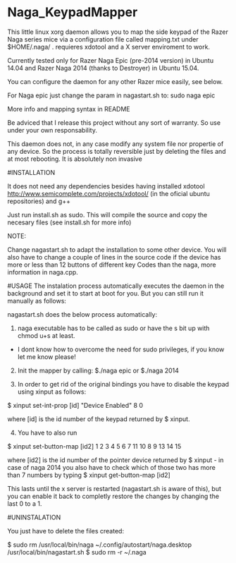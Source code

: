 # Naga_KeypadMapper
This little linux xorg daemon allows you to map the side keypad of the Razer Naga series mice via a configuration file called mapping.txt under $HOME/.naga/ . requieres xdotool and a X server enviroment to work.

Currently tested only for Razer Naga Epic (pre-2014 version) in Ubuntu 14.04 and Razer Naga 2014 (thanks to Destroyer) in Ubuntu 15.04.


You can configure the daemon for any other Razer mice easily, see below.


For Naga epic just change the param in nagastart.sh to:
 sudo naga epic

More info and mapping syntax in README

Be adviced that I release this project without any sort of warranty. So use under your own responsability.

This daemon does not, in any case modify any system file nor propertie of any device. So the process is totally reversible just by deleting the files and at most rebooting. It is absolutely non invasive


#INSTALLATION

It does not need any dependencies besides having installed xdotool http://www.semicomplete.com/projects/xdotool/  (in the oficial ubuntu repositories)
and g++

Just run install.sh as sudo.
This will compile the source and copy the necesary files (see install.sh for more info)

 NOTE:
 
Change nagastart.sh to adapt the installation to some other device. You will also have to change a couple of lines in the source code if the device has more or less than 12 buttons of different key Codes than the naga, more information in naga.cpp.

#USAGE
The instalation process automatically executes the daemon in the background and set it to start at boot for you. But you can still run it manually as follows:

nagastart.sh does the below process automatically:

1) naga executable has to be called as sudo or have the s bit up with chmod u+s at least.
- I dont know how to overcome the need for sudo privileges, if you know let me know please!

2) Init the mapper by calling: $./naga epic or $./naga 2014

3) In order to get rid of the original bindings you have to disable the keypad using xinput as follows:

$ xinput set-int-prop [id] "Device Enabled" 8 0

where [id] is the id number of the keypad returned by $ xinput.

4) You have to also run 

$ xinput set-button-map [id2] 1 2 3 4 5 6 7 11 10 8 9 13 14 15

where [id2] is the id number of the pointer device returned by $ xinput - in case of naga 2014 you also have to check which of those two has more than 7 numbers by typing $ xinput get-button-map [id2]

This lasts until the x server is restarted (nagastart.sh is aware of this), but you can enable it back to completly restore the changes by changing the last 0 to a 1.

#UNINSTALATION

You just have to delete the files created:

$ sudo rm /usr/local/bin/naga ~/.config/autostart/naga.desktop /usr/local/bin/nagastart.sh
$ sudo rm -r ~/.naga
